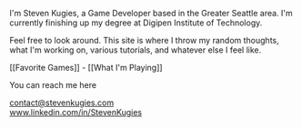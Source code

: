 

 I'm Steven Kugies, a Game Developer based in the Greater Seattle area.  I'm currently finishing up my degree at Digipen Institute of Technology.     
 
Feel free to look around. This site is where I throw my random thoughts, what I'm working on, various tutorials, and whatever else I feel like.
<br>   
    
   [[Favorite Games]] - [[What I'm Playing]] 
<br>

 You can reach me here    

contact@stevenkugies.com    
www.linkedin.com/in/StevenKugies


